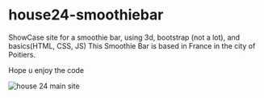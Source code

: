 # house24-smoothiebar
ShowCase site for a smoothie bar, using 3d, bootstrap (not a lot), and basics(HTML, CSS, JS)
This Smoothie Bar is based in France in the city of Poitiers.

Hope u enjoy the code


![house 24 main site](https://user-images.githubusercontent.com/51324432/168639504-560458b0-a6f7-4fa4-b1e7-a2ce98382981.png)
